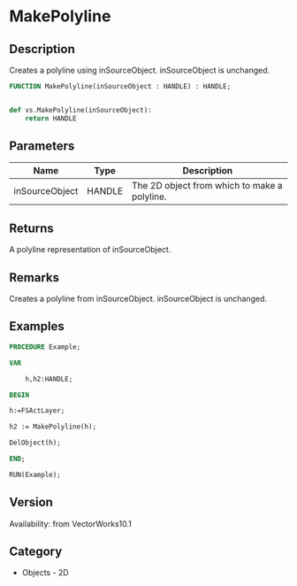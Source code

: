 # MakePolyline

## Description
Creates a polyline using inSourceObject. inSourceObject is unchanged.

```pascal
FUNCTION MakePolyline(inSourceObject : HANDLE) : HANDLE;
```

```python

def vs.MakePolyline(inSourceObject):
    return HANDLE
```

## Parameters
|Name|Type|Description|
|---|---|---|
|inSourceObject|HANDLE|The 2D object from which to make a polyline.|

## Returns
A polyline representation of inSourceObject.

## Remarks
Creates a polyline from inSourceObject. inSourceObject is unchanged.

## Examples
```pascal
PROCEDURE Example;

VAR

	h,h2:HANDLE;

BEGIN

h:=FSActLayer;

h2 := MakePolyline(h);

DelObject(h);

END;

RUN(Example);
```

## Version
Availability: from VectorWorks10.1
## Category
* Objects - 2D

